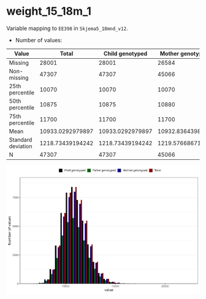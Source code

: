 # weight_15_18m_1
Variable mapping to `EE398` in `Skjema5_18mnd_v12`.
- Number of values:

| Value | Total | Child genotyped | Mother genotyped | Father genotyped |
| ----- | ----- | --------------- | ---------------- | ---------------- |
| Missing | 28001 | 28001 | 26584 | 18044 |
| Non-missing | 47307 | 47307 | 45066 | 32040 |
| 25th percentile | 10070 | 10070 | 10070 | 10080 |
| 50th percentile | 10875 | 10875 | 10880 | 10880 |
| 75th percentile | 11700 | 11700 | 11700 | 11700 |
| Mean | 10933.0292979897 | 10933.0292979897 | 10932.8364398882 | 10934.4824282147 |
| Standard deviation | 1218.73439194242 | 1218.73439194242 | 1219.57668671677 | 1214.9507911914 |
| N | 47307 | 47307 | 45066 | 32040 |



![](weight_15_18m_1_n.png)



